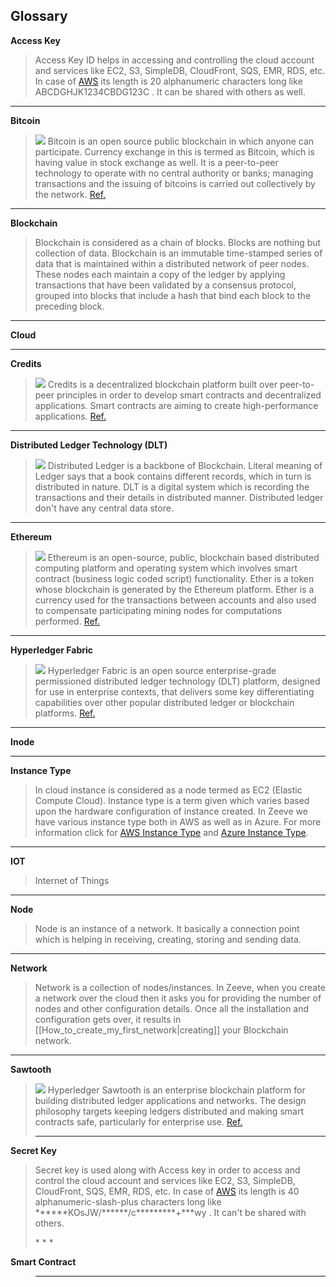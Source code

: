 ## Glossary

**Access Key**

> Access Key ID helps in accessing and controlling the cloud account and services like EC2, S3, SimpleDB, CloudFront, SQS, EMR, RDS, etc. In case of [AWS](https://aws.amazon.com/) its length is 20 alphanumeric characters long like ABCDGHJK1234CBDG123C . It can be shared with others as well.

* * *

**Bitcoin**

> ![](bitcoin.jpg) Bitcoin is an open source public blockchain in which anyone can participate. Currency exchange in this is termed as Bitcoin, which is having value in stock exchange as well. It is a peer-to-peer technology to operate with no central authority or banks; managing transactions and the issuing of bitcoins is carried out collectively by the network. [Ref.](https://bitcoin.org/en/)

* * *

**Blockchain**

> Blockchain is considered as a chain of blocks. Blocks are nothing but collection of data. Blockchain is an immutable time-stamped series of data that is maintained within a distributed network of peer nodes. These nodes each maintain a copy of the ledger by applying transactions that have been validated by a consensus protocol, grouped into blocks that include a hash that bind each block to the preceding block.

* * *

**Cloud**

* * *

**Credits**
>![](credits.png) Credits is a decentralized blockchain platform built over peer-to-peer principles in order to develop smart contracts and decentralized applications. Smart contracts are aiming to create high-performance applications. [Ref.](https://credits.com/)

* * *

**Distributed Ledger Technology (DLT)**
> ![](dlt.png) Distributed Ledger is a backbone of Blockchain. Literal meaning of Ledger says that a book contains different records, which in turn is distributed in nature. DLT is a digital system which is recording the transactions and their details in distributed manner. Distributed ledger don't have any central data store.
* * *

**Ethereum**

> ![](ethereum.png) Ethereum is an open-source, public, blockchain based distributed computing platform and operating system which involves smart contract (business logic coded script) functionality. Ether is a token whose blockchain is generated by the Ethereum platform. Ether is a currency used for the transactions between accounts and also used to compensate participating mining nodes for computations performed. [Ref.](https://www.ethereum.org/)

 * * *

**Hyperledger Fabric**

> ![](fabric.png) Hyperledger Fabric is an open source enterprise-grade permissioned distributed ledger technology (DLT) platform, designed for use in enterprise contexts, that delivers some key differentiating capabilities over other popular distributed ledger or blockchain platforms. [Ref.](https://hyperledger-fabric.readthedocs.io/en/release-1.4/whatis.html)

* * *

**Inode**

* * *

**Instance Type**

> In cloud instance is considered as a node termed as EC2 (Elastic Compute Cloud). Instance type is a term given which varies based upon the hardware configuration of instance created. In Zeeve we have various instance type both in AWS as well as in Azure. For more information click for [AWS Instance Type](https://aws.amazon.com/ec2/instance-types/) and [Azure Instance Type](https://azure.microsoft.com/en-in/pricing/details/virtual-machines/linux/).

* * *

**IOT**

> Internet of Things

* * *

**Node**

> Node is an instance of a network. It basically a connection point which is helping in receiving, creating, storing and sending data.

* * *

**Network**

> Network is a collection of nodes/instances. In Zeeve, when you create a network over the cloud then it asks you for providing the number of nodes and other configuration details. Once all the installation and configuration gets over, it results in [[How_to_create_my_first_network|creating]] your Blockchain network.

* * *

**Sawtooth**

> ![](sawtooth.png) Hyperledger Sawtooth is an enterprise blockchain platform for building distributed ledger applications and networks. The design philosophy targets keeping ledgers distributed and making smart contracts safe, particularly for enterprise use. [Ref.](https://sawtooth.hyperledger.org/docs/core/releases/1.0/introduction.html)
> 
> * * *

**Secret Key**

> Secret key is used along with Access key in order to access and control the cloud account and services like EC2, S3, SimpleDB, CloudFront, SQS, EMR, RDS, etc. In case of [AWS](https://aws.amazon.com/) its length is 40 alphanumeric-slash-plus characters long like \*\*\*\*\*\*KOsJW/\*\*\*\*\*\*/c\*\*\*\*\*\*\*\*\*+\*\*\*wy . It can't be shared with others.
> 
> \* \* *

**Smart Contract**

> * * *